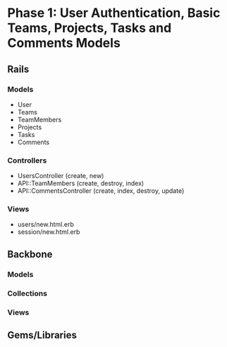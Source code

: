 # Phase 1: User Authentication, Basic Teams, Projects, Tasks and Comments Models

## Rails
### Models
* User
* Teams
* TeamMembers
* Projects
* Tasks
* Comments


### Controllers
* UsersController (create, new)
* API::TeamMembers (create, destroy, index)
* API::CommentsController (create, index, destroy, update)

### Views
* users/new.html.erb
* session/new.html.erb

## Backbone
### Models

### Collections

### Views

## Gems/Libraries
